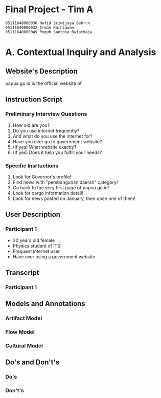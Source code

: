 # Final Project - Tim A

```
05111640000030 Hafid Sriwijaya Bahrun
05111640000032 Irman Kurniawan
05111640000049 Puguh Santosa Dwiatmaja
```

# A. Contextual Inquiry and Analysis
## Website's Description
papua.go.id is the official website of

## Instruction Script
### Preliminary Interview Questions
1. How old are you?
2. Do you use internet frequently?
3. And what do you use the internet for?
4. Have you ever go to government website?
5. (If yes) What website exactly?
6. (If yes) Does it help you fulfill your needs? 

### Specific Insrtuctions
1. Look for Governor's profile!
2. Find news with "pembangunan daerah" category!
3. Go back to the very first page of papua.go.id!
4. Look for cargo information detail!
5. Look for news posted on January, then open one of them!

## User Description
### Participant 1
- 20 years old female
- Physics student of ITS
- Frequent internet user
- Have ever using a government website

## Transcript
### Participant 1


## Models and Annotations

### Artifact Model

### Flow Model

### Cultural Model

## Do's and Don't's

### Do's

### Don't's

